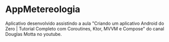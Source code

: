 # AppMetereologia
 
Aplicativo desenvolvido assistindo a aula "Criando um aplicativo Android do Zero | Tutorial Completo com Coroutines, Ktor, MVVM e Compose" do canal Douglas Motta no youtube.
